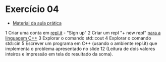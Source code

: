 # Exercício 04

+ [Material da aula prática](https://www.dropbox.com/sh/dcjxlguwll4scb6/AADmPysnNWYyDXgay09jtNKOa?dl=0)

1 Criar uma conta em [repl.it](https://repl.it) - "Sign up"
2 Criar um repl "+ new repl" [para a linguagem C++](https://repl.it/languages/cpp)
3 Explorar o comando std::cout
4 Explorar o comando std::cin 
5 Escrever um programa em C++ (usando o ambiente repl.it) que implementa o problema apresentado no slide 12 (Leitura de dois valores inteiros e impressão em tela do resultado da soma).
